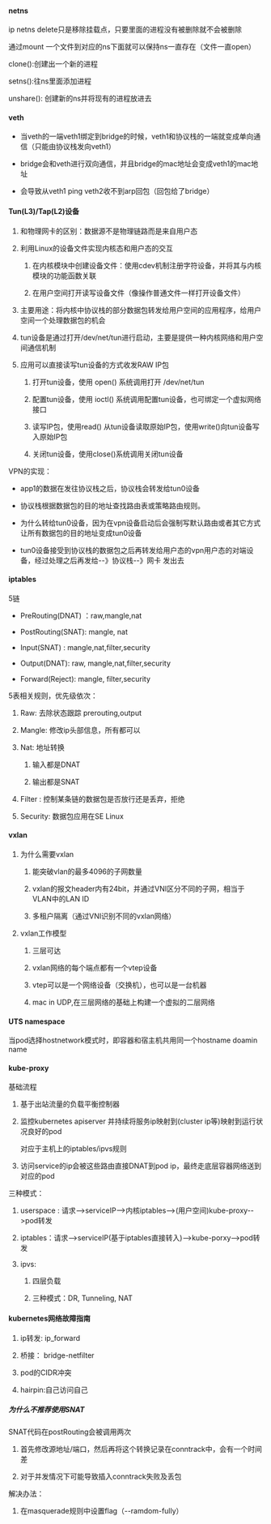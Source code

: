 #### netns

ip netns delete只是移除挂载点，只要里面的进程没有被删除就不会被删除

通过mount 一个文件到对应的ns下面就可以保持ns一直存在（文件一直open）

clone():创建出一个新的进程

setns():往ns里面添加进程

unshare(): 创建新的ns并将现有的进程放进去

#### veth

- 当veth的一端veth1绑定到bridge的时候，veth1和协议栈的一端就变成单向通信（只能由协议栈发向veth1）
    
- bridge会和veth进行双向通信，并且bridge的mac地址会变成veth1的mac地址
    
- 会导致从veth1 ping veth2收不到arp回包（回包给了bridge）
    

#### Tun(L3)/Tap(L2)设备

1. 和物理网卡的区别：数据源不是物理链路而是来自用户态
    
2. 利用Linux的设备文件实现内核态和用户态的交互
    
    1. 在内核模块中创建设备文件：使用cdev机制注册字符设备，并将其与内核模块的功能函数关联
        
    2. 在用户空间打开读写设备文件（像操作普通文件一样打开设备文件）
        
3. 主要用途：将内核中协议栈的部分数据包转发给用户空间的应用程序，给用户空间一个处理数据包的机会
    
4. tun设备是通过打开/dev/net/tun进行启动，主要是提供一种内核网络和用户空间通信机制
    
5. 应用可以直接读写tun设备的方式收发RAW IP包
    
    1. 打开tun设备，使用 open() 系统调用打开 /dev/net/tun
        
    2. 配置tun设备，使用 ioctl() 系统调用配置tun设备，也可绑定一个虚拟网络接口
        
    3. 读写IP包，使用read() 从tun设备读取原始IP包，使用write()向tun设备写入原始IP包
        
    4. 关闭tun设备，使用close()系统调用关闭tun设备
        

VPN的实现：

- app1的数据在发往协议栈之后，协议栈会转发给tun0设备
    
- 协议栈根据数据包的目的地址查找路由表或策略路由规则。
    
- 为什么转给tun0设备，因为在vpn设备启动后会强制写默认路由或者其它方式让所有数据包的目的地址变成tun0设备
    
- tun0设备接受到协议栈的数据包之后再转发给用户态的vpn用户态的对端设备，经过处理之后再发给--》协议栈--》网卡 发出去
    

#### iptables

5链

- PreRouting(DNAT) ：raw,mangle,nat
    
- PostRouting(SNAT): mangle, nat
    
- Input(SNAT) : mangle,nat,filter,security
    
- Output(DNAT): raw, mangle,nat,filter,security
    
- Forward(Reject): mangle, filter,security
    

5表相关规则，优先级依次：

1. Raw: 去除状态跟踪 prerouting,output
    
2. Mangle: 修改ip头部信息，所有都可以
    
3. Nat: 地址转换
    
    1. 输入都是DNAT
        
    2. 输出都是SNAT
        
4. Filter : 控制某条链的数据包是否放行还是丢弃，拒绝
    
5. Security: 数据包应用在SE Linux
    

#### vxlan

1. 为什么需要vxlan
    
    1. 能突破vlan的最多4096的子网数量
        
    2. vxlan的报文header内有24bit，并通过VNI区分不同的子网，相当于VLAN中的LAN ID
        
    3. 多租户隔离（通过VNI识别不同的vxlan网络）
        
2. vxlan工作模型
    
    1. 三层可达
        
    2. vxlan网络的每个端点都有一个vtep设备
        
    3. vtep可以是一个网络设备（交换机），也可以是一台机器
        
    4. mac in UDP,在三层网络的基础上构建一个虚拟的二层网络

#### UTS namespace

当pod选择hostnetwork模式时，即容器和宿主机共用同一个hostname doamin name

#### kube-proxy

基础流程

1. 基于出站流量的负载平衡控制器
    
2. 监控kubernetes apiserver 并持续将服务ip映射到(cluster ip等)映射到运行状况良好的pod
    
    对应于主机上的iptables/ipvs规则
    
3. 访问service的ip会被这些路由直接DNAT到pod ip，最终走底层容器网络送到对应的pod
    

三种模式：

1. userspace : 请求-->serviceIP-->内核iptables-->(用户空间)kube-proxy-->pod转发
    
2. iptables：请求-->serviceIP(基于iptables直接转入)-->kube-porxy-->pod转发
    
3. ipvs:
    
    1. 四层负载
        
    2. 三种模式：DR, Tunneling, NAT

#### kubernetes网络故障指南

1. ip转发: ip_forward
    
2. 桥接： bridge-netfilter
    
3. pod的CIDR冲突
    
4. hairpin:自己访问自己
    

##### 为什么不推荐使用SNAT

SNAT代码在postRouting会被调用两次

1. 首先修改源地址/端口，然后再将这个转换记录在conntrack中，会有一个时间差
    
2. 对于并发情况下可能导致插入conntrack失败及丢包
    

解决办法：

1. 在masquerade规则中设置flag（--ramdom-fully）